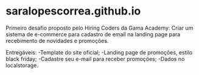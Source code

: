 # saralopescorrea.github.io
Primeiro desafio proposto pelo Hiring Coders da Gama Academy: Criar um sistema de e-commerce para cadastro de email na landing page para recebimento de novidades e promoções.

Entregáveis: 
-Template do site oficial;
-Landing page de promoções, estilo black friday; 
-Cadastre seu e-mail para receber promoções;
-Dados no localstorage.

